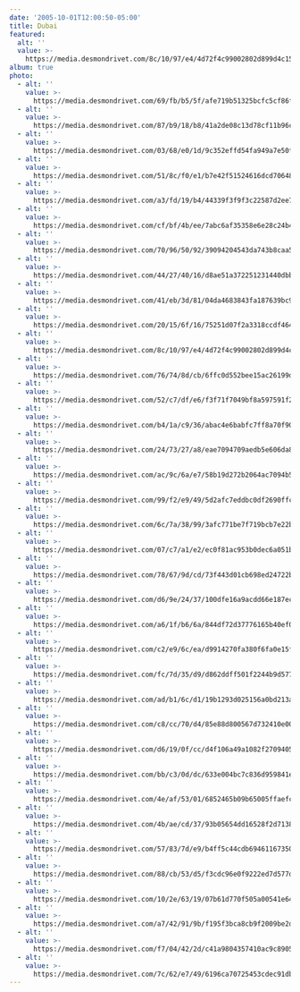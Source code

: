 ```yaml
---
date: '2005-10-01T12:00:50-05:00'
title: Dubai
featured:
  alt: ''
  value: >-
    https://media.desmondrivet.com/8c/10/97/e4/4d72f4c99002802d899d4c1581b8b19fd7ff7822598c1d3cf602a430.jpg
album: true
photo:
  - alt: ''
    value: >-
      https://media.desmondrivet.com/69/fb/b5/5f/afe719b51325bcfc5cf86f9f96c9c340b1ec02ba3080f4276fa4057c.jpg
  - alt: ''
    value: >-
      https://media.desmondrivet.com/87/b9/18/b8/41a2de08c13d78cf11b96c44648a3a551513f93887efcf88d866e239.jpg
  - alt: ''
    value: >-
      https://media.desmondrivet.com/03/68/e0/1d/9c352effd54fa949a7e50ffee2fc17a338a84e4bd35cea811430af2b.jpg
  - alt: ''
    value: >-
      https://media.desmondrivet.com/51/8c/f0/e1/b7e42f51524616dcd7064873e66caec94d08e895462d736847e1e79f.jpg
  - alt: ''
    value: >-
      https://media.desmondrivet.com/a3/fd/19/b4/44339f3f9f3c22587d2ee7956ba10b21525bc06c18593a6fb5f49085.jpg
  - alt: ''
    value: >-
      https://media.desmondrivet.com/cf/bf/4b/ee/7abc6af35358e6e28c24b4baf22567789ba573895a9ef4490052f68d.jpg
  - alt: ''
    value: >-
      https://media.desmondrivet.com/70/96/50/92/39094204543da743b8caa5a849621c5bcea18b4a3a5e4fd24928c4dd.jpg
  - alt: ''
    value: >-
      https://media.desmondrivet.com/44/27/40/16/d8ae51a372251231440dbbc8d6712762e87273b69e266c7d4dcfdf44.jpg
  - alt: ''
    value: >-
      https://media.desmondrivet.com/41/eb/3d/81/04da4683843fa187639bc94b4a734019dd71029a8809aad34a90e275.jpg
  - alt: ''
    value: >-
      https://media.desmondrivet.com/20/15/6f/16/75251d07f2a3318ccdf4643640cf747d7e4b4dce010341f28951762e.jpg
  - alt: ''
    value: >-
      https://media.desmondrivet.com/8c/10/97/e4/4d72f4c99002802d899d4c1581b8b19fd7ff7822598c1d3cf602a430.jpg
  - alt: ''
    value: >-
      https://media.desmondrivet.com/76/74/8d/cb/6ffc0d552bee15ac26199df60a85a3c666ae4a92bbb998cc423ca47e.jpg
  - alt: ''
    value: >-
      https://media.desmondrivet.com/52/c7/df/e6/f3f71f7049bf8a597591f25615f09f4239924a353f01c78164ffe601.jpg
  - alt: ''
    value: >-
      https://media.desmondrivet.com/b4/1a/c9/36/abac4e6babfc7ff8a70f908c4929dad94f43080a33e3e5da9ee93d1c.jpg
  - alt: ''
    value: >-
      https://media.desmondrivet.com/24/73/27/a8/eae7094709aedb5e606da84164729d152d35d21a064c293fab7c1cdb.jpg
  - alt: ''
    value: >-
      https://media.desmondrivet.com/ac/9c/6a/e7/58b19d272b2064ac7094b5d4e30c124cf399b980f8d9a45d5799faae.jpg
  - alt: ''
    value: >-
      https://media.desmondrivet.com/99/f2/e9/49/5d2afc7eddbc0df2690ffccad53109c514c70a5b19fbbf5bd7e1474e.jpg
  - alt: ''
    value: >-
      https://media.desmondrivet.com/6c/7a/38/99/3afc771be7f719bcb7e22b86425686c601a89e9f9fd2799e03ffc915.jpg
  - alt: ''
    value: >-
      https://media.desmondrivet.com/07/c7/a1/e2/ec0f81ac953b0dec6a051b4245ceb95fc3c61fda53a2474f054822b6.jpg
  - alt: ''
    value: >-
      https://media.desmondrivet.com/78/67/9d/cd/73f443d01cb698ed24722b841a19acb7f12fb23c5dfe45ff758d2727.jpg
  - alt: ''
    value: >-
      https://media.desmondrivet.com/d6/9e/24/37/100dfe16a9acdd66e187ec579a6dd30f74222cf0032780530315f5d1.jpg
  - alt: ''
    value: >-
      https://media.desmondrivet.com/a6/1f/b6/6a/844df72d37776165b40ef0112ba7825bf7c541df25415fe70ce15eab.jpg
  - alt: ''
    value: >-
      https://media.desmondrivet.com/c2/e9/6c/ea/d9914270fa380f6fa0e15f68f3ca0cf01b0d6ef8a885672af20cb47d.jpg
  - alt: ''
    value: >-
      https://media.desmondrivet.com/fc/7d/35/d9/d862ddff501f2244b9d57799eeb7564ce05ead188d52ac52050e3c29.jpg
  - alt: ''
    value: >-
      https://media.desmondrivet.com/ad/b1/6c/d1/19b1293d025156a0bd213adb2fb4ad9d7649c1bce431ccef11257211.jpg
  - alt: ''
    value: >-
      https://media.desmondrivet.com/c8/cc/70/d4/85e88d800567d732410e006f9e9bedacf6179a3ab9241b6095c952ef.jpg
  - alt: ''
    value: >-
      https://media.desmondrivet.com/d6/19/0f/cc/d4f106a49a1082f2709405f1d3f1e3b13b35dc5e3a08b03c4a353ecc.jpg
  - alt: ''
    value: >-
      https://media.desmondrivet.com/bb/c3/0d/dc/633e004bc7c836d959841e77ba86a395bf23cd3cabba6c1a658585c2.jpg
  - alt: ''
    value: >-
      https://media.desmondrivet.com/4e/af/53/01/6852465b09b65005ffaefc518941fb8889377fccaca1e66e4a3764f8.jpg
  - alt: ''
    value: >-
      https://media.desmondrivet.com/4b/ae/cd/37/93b05654dd16528f2d7138694e79e57bf30cd76357558d0743013204.jpg
  - alt: ''
    value: >-
      https://media.desmondrivet.com/57/83/7d/e9/b4ff5c44cdb69461167350995ad512f6103d7988b4f27e17349086d9.jpg
  - alt: ''
    value: >-
      https://media.desmondrivet.com/88/cb/53/d5/f3cdc96e0f9222ed7d577dde4059332466c44ebeb8d5464347bc194f.jpg
  - alt: ''
    value: >-
      https://media.desmondrivet.com/10/2e/63/19/07b61d770f505a00541e64181eb119e086eb227a5011ec3352014747.jpg
  - alt: ''
    value: >-
      https://media.desmondrivet.com/a7/42/91/9b/f195f3bca8cb9f2009be2d59933075eec51a36f12d75164a1ef9e2c8.jpg
  - alt: ''
    value: >-
      https://media.desmondrivet.com/f7/04/42/2d/c41a9804357410ac9c89050c19e0cba2d5e491db1239a4d626f8787e.jpg
  - alt: ''
    value: >-
      https://media.desmondrivet.com/7c/62/e7/49/6196ca70725453cdec91dbd90b19ecf3fdee51d2c4b9c53d477ff948.jpg
---
```


